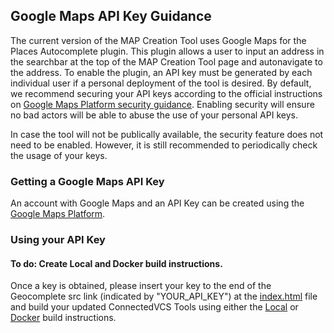 Google Maps API Key Guidance
----------------------------

The current version of the MAP Creation Tool uses Google Maps for the Places Autocomplete plugin. This plugin allows a user to input an address in the searchbar at the top of the MAP Creation Tool page and autonavigate to the address. To enable the plugin, an API key must be generated by each individual user if a personal deployment of the tool is desired. By default, we recommend securing your API keys according to the official instructions on [Google Maps Platform security guidance](https://developers.google.com/maps/api-security-best-practices#restricting-api-keys). Enabling security will ensure no bad actors will be able to abuse the use of your personal API keys.

In case the tool will not be publically available, the security feature does not need to be enabled. However, it is still recommended to periodically check the usage of your keys.

### **Getting a Google Maps API Key**

An account with Google Maps and an API Key can be created using the [Google Maps Platform](https://developers.google.com/maps/documentation/javascript/get-api-key#create-api-keys).

### **Using your API Key**

#### To do: Create Local and Docker build instructions.
Once a key is obtained, please insert your key to the end of the Geocomplete src link (indicated by "YOUR_API_KEY") at the [index.html](/fedgov-cv-ISDcreator-webapp/src/main/webapp/index.html) file and build your updated ConnectedVCS Tools using either the [Local](/docs/) or [Docker](/docs/) build instructions.
